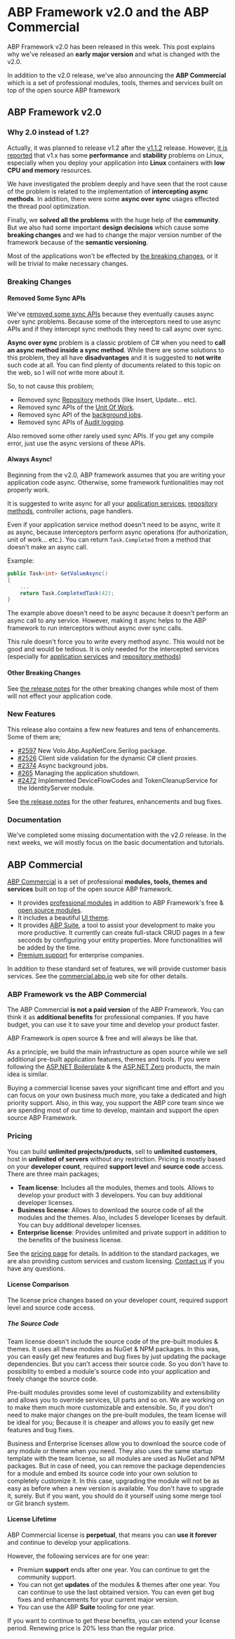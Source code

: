 # ABP Framework v2.0 and the ABP Commercial

ABP Framework v2.0 has been released in this week. This post explains why we've released an **early major version** and what is changed with the v2.0.

In addition to the v2.0 release, we've also announcing the **ABP Commercial** which is a set of professional modules, tools, themes and services built on top of the open source ABP framework

## ABP Framework v2.0

### Why 2.0 instead of 1.2?

Actually, it was planned to release v1.2 after the [v1.1.2](https://github.com/abpframework/abp/releases/tag/1.1.2) release. However, [it is reported](https://github.com/abpframework/abp/issues/2026) that v1.x has some **performance** and **stability** problems on Linux, especially when you deploy your application into **Linux** containers with **low CPU and memory** resources.

We have investigated the problem deeply and have seen that the root cause of the problem is related to the implementation of **intercepting async methods**. In addition, there were some **async over sync** usages effected the thread pool optimization.

Finally, we **solved all the problems** with the huge help of the **community**. But we also had some important **design decisions** which cause some **breaking changes** and we had to change the major version number of the framework because of the **semantic versioning**.

Most of the applications won't be effected by [the breaking changes](https://github.com/abpframework/abp/releases), or it will be trivial to make necessary changes.

### Breaking Changes

#### Removed Some Sync APIs

We've [removed some sync APIs](https://github.com/abpframework/abp/pull/2464) because they eventually causes async over sync problems. Because some of the interceptors need to use async APIs and if they intercept sync methods they need to call async over sync.

**Async over sync** problem is a classic problem of C# when you need to **call an async method inside a sync method**. While there are some solutions to this problem, they all have **disadvantages** and it is suggested to **not write** such code at all. You can find plenty of documents related to this topic on the web, so I will not write more about it.

So, to not cause this problem;

* Removed sync [Repository](https://docs.abp.io/en/abp/latest/Repositories) methods (like Insert, Update... etc).
* Removed sync APIs of the [Unit Of Work](https://docs.abp.io/en/abp/latest/Unit-Of-Work).
* Removed sync API of the [background jobs](https://docs.abp.io/en/abp/latest/Background-Jobs).
* Removed sync APIs of [Audit logging](https://docs.abp.io/en/abp/latest/Audit-Logging).

Also removed some other rarely used sync APIs. If you get any compile error, just use the async versions of these APIs.

#### Always Async!

Beginning from the v2.0, ABP framework assumes that you are writing your application code async. Otherwise, some framework funtionalities may not properly work.

It is suggested to write async for all your [application services](https://docs.abp.io/en/abp/latest/Application-Services), [repository methods](https://docs.abp.io/en/abp/latest/Repositories), controller actions, page handlers.

Even if your application service method doesn't need to be async, write it as async, because interceptors perform async operations (for authorization, unit of work... etc.). You can return `Task.Completed` from a method that doesn't make an async call.

Example:

````csharp
public Task<int> GetValueAsync()
{
    ...
    return Task.CompletedTask(42);
}
````

The example above doesn't need to be async because it doesn't perform an async call to any service. However, making it async helps to the ABP framework to run interceptors without async over sync calls.

This rule doesn't force you to write every method async. This would not be good and would be tedious. It is only needed for the intercepted services (especially for [application services](https://docs.abp.io/en/abp/latest/Application-Services) and [repository methods](https://docs.abp.io/en/abp/latest/Repositories))

#### Other Breaking Changes

See [the release notes](https://github.com/abpframework/abp/releases/tag/2.0.0) for the other breaking changes while most of them will not effect your application code.

### New Features

This release also contains a few new features and tens of enhancements. Some of them are;

* [#2597](https://github.com/abpframework/abp/pull/2597) New  Volo.Abp.AspNetCore.Serilog  package.
* [#2526](https://github.com/abpframework/abp/issues/2526) Client side validation for the dynamic C# client proxies.
* [#2374](https://github.com/abpframework/abp/issues/2374) Async background jobs.
* [#265](https://github.com/abpframework/abp/issues/265) Managing the application shutdown.
* [#2472](https://github.com/abpframework/abp/issues/2472) Implemented  DeviceFlowCodes and TokenCleanupService for the IdentityServer module.

See [the release notes](https://github.com/abpframework/abp/releases/tag/2.0.0) for the other features, enhancements and bug fixes.

### Documentation

We've completed some missing documentation with the v2.0 release. In the next weeks, we will mostly focus on the basic documentation and tutorials.

## ABP Commercial

[ABP Commercial](https://commercial.abp.io/) is a set of professional **modules, tools, themes and services** built on top of the open source ABP framework.

* It provides [professional modules](https://commercial.abp.io/modules) in addition to ABP Framework's free & [open source modules](https://docs.abp.io/en/abp/latest/Modules/Index).
* It includes a beautiful [UI theme](https://commercial.abp.io/themes).
* It provides [ABP Suite](https://commercial.abp.io/tools/suite), a tool to assist your development to make you more productive. It currently can create full-stack CRUD pages in a few seconds by configuring your entity properties. More functionalities will be added by the time.
* [Premium support](https://commercial.abp.io/support) for enterprise companies.

In addition to these standard set of features, we will provide customer basis services. See the [commercial.abp.io](https://commercial.abp.io/) web site for other details.

### ABP Framework vs the ABP Commercial

The ABP Commercial **is not a paid version** of the ABP Framework. You can think it as **additional benefits** for professional companies. If you have budget, you can use it to save your time and develop your product faster.

ABP Framework is open source & free and will always be like that.

As a principle, we build the main infrastructure as open source while we sell additional pre-built application features, themes and tools. If you were following the [ASP.NET Boilerplate](https://aspnetboilerplate.com/) & the [ASP.NET Zero](https://aspnetzero.com/) products, the main idea is similar.

Buying a commercial license saves your significant time and effort and you can focus on your own business much more, you take a dedicated and high priority support. Also, in this way, you support the ABP core team since we are spending most of our time to develop, maintain and support the open source ABP Framework.

### Pricing

You can build **unlimited projects/products**, sell to **unlimited customers**, host in **unlimited of servers** without any restriction. Pricing is mostly based on your **developer count**, required **support level** and **source code** access. There are three main packages;

* **Team license**: Includes all the modules, themes and tools. Allows to develop your product with 3 developers. You can buy additional developer licenses.
* **Business license**: Allows to download the source code of all the modules and the themes. Also, includes 5 developer licenses by default. You can buy additional developer licenses.
* **Enterprise license**: Provides unlimited and private support in addition to the benefits of the business license.

See the [pricing page](https://commercial.abp.io/pricing) for details. In addition to the standard packages, we are also providing custom services and custom licensing. [Contact us](https://commercial.abp.io/contact) if you have any questions.

#### License Comparison

The license price changes based on your developer count, required support level and source code access.

##### The Source Code

Team license doesn't include the source code of the pre-built modules & themes. It uses all these modules as NuGet & NPM packages. In this was, you can easily get new features and bug fixes by just updating the package dependencies. But you can't access their source code. So you don't have to possibility to embed a module's source code into your application and freely change the source code.

Pre-built modules provides some level of customizability and extensibility and allows you to override services, UI parts and so on. We are working on to make them much more customizable and extensible. So, if you don't need to make major changes on the pre-built modules, the team license will be ideal for you; Because it is cheaper and allows you to easily get new features and bug fixes.

Business and Enterprise licenses allow you to download the source code of any module or theme when you need. They also uses the same startup template with the team license, so all modules are used as NuGet and NPM packages. But in case of need, you can remove the package dependencies for a module and embed its source code into your own solution to completely customize it. In this case, upgrading the module will not be as easy as before when a new version is available. You don't have to upgrade it, surely. But if you want, you should do it yourself using some merge tool or Git branch system.

#### License Lifetime

ABP Commercial license is **perpetual**, that means you can **use it forever** and continue to develop your applications.

However, the following services are for one year:

* Premium **support** ends after one year. You can continue to get the community support.
* You can not get **updates** of the modules & themes after one year. You can continue to use the last obtained version. You can even get bug fixes and enhancements for your current major version.
* You can use the ABP **Suite** tooling for one year.

If you want to continue to get these benefits, you can extend your license period. Renewing price is 20% less than the regular price.